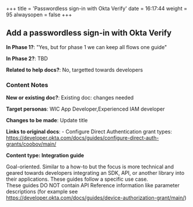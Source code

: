 +++
title = 'Passwordless sign-in with Okta Verify'
date = 16:17:44
weight = 95
alwaysopen = false
+++

## Add a passwordless sign-in with Okta Verify

**In Phase 1?**: "Yes, but for phase 1 we can keep all flows one guide"

**In Phase 2?**: TBD

**Related to help docs?**: No, targetted towards developers



### Content Notes

**New or existing doc?**: Existing doc: changes needed

**Target personas**: WIC App Developer,Experienced IAM developer

**Changes to be made**: Update title

**Links to original docs**: - Configure Direct Authentication grant types: https://developer.okta.com/docs/guides/configure-direct-auth-grants/coobov/main/

**Content type: Integration guide**

Goal-oriented. Similar to a how-to but the focus is more technical and geared towards developers integrating an SDK, API, or another library into their applications. 
These guides follow a specific use case.  
These guides DO NOT contain API Reference information like parameter descriptions (for example see https://developer.okta.com/docs/guides/device-authorization-grant/main/)



